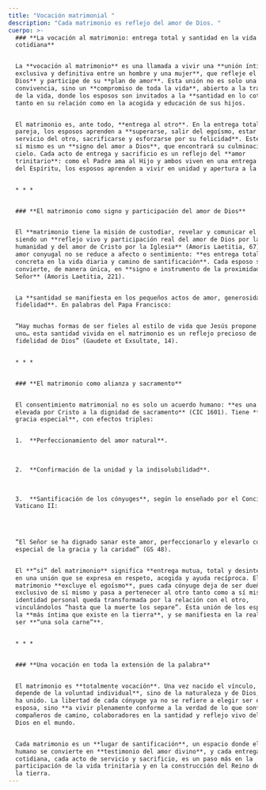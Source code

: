 ```yaml
---
title: "Vocación matrimonial "
description: "Cada matrimonio es reflejo del amor de Dios. "
cuerpo: >-
  ### **La vocación al matrimonio: entrega total y santidad en la vida
  cotidiana**


  La **vocación al matrimonio** es una llamada a vivir una **unión íntima,
  exclusiva y definitiva entre un hombre y una mujer**, que refleje el **amor de
  Dios** y participe de su **plan de amor**. Esta unión no es solo una
  convivencia, sino un **compromiso de toda la vida**, abierto a la transmisión
  de la vida, donde los esposos son invitados a la **santidad en lo cotidiano**,
  tanto en su relación como en la acogida y educación de sus hijos.


  El matrimonio es, ante todo, **entrega al otro**. En la entrega total a la
  pareja, los esposos aprenden a **superarse, salir del egoísmo, estar al
  servicio del otro, sacrificarse y esforzarse por su felicidad**. Este don de
  sí mismo es un **signo del amor a Dios**, que encontrará su culminación en el
  cielo. Cada acto de entrega y sacrificio es un reflejo del **amor
  trinitario**: como el Padre ama al Hijo y ambos viven en una entrega continua
  del Espíritu, los esposos aprenden a vivir en unidad y apertura a la vida.


  * * *


  ### **El matrimonio como signo y participación del amor de Dios**


  El **matrimonio tiene la misión de custodiar, revelar y comunicar el amor**,
  siendo un **reflejo vivo y participación real del amor de Dios por la
  humanidad y del amor de Cristo por la Iglesia** (Amoris Laetitia, 67). Este
  amor conyugal no se reduce a afecto o sentimiento: **es entrega total,
  concreta en la vida diaria y camino de santificación**. Cada esposo se
  convierte, de manera única, en **signo e instrumento de la proximidad del
  Señor** (Amoris Laetitia, 221).


  La **santidad se manifiesta en los pequeños actos de amor, generosidad y
  fidelidad**. En palabras del Papa Francisco:


  “Hay muchas formas de ser fieles al estilo de vida que Jesús propone para cada
  uno… esta santidad vivida en el matrimonio es un reflejo precioso de la
  fidelidad de Dios” (Gaudete et Exsultate, 14).


  * * *


  ### **El matrimonio como alianza y sacramento**


  El consentimiento matrimonial no es solo un acuerdo humano: **es una alianza
  elevada por Cristo a la dignidad de sacramento** (CIC 1601). Tiene **una
  gracia especial**, con efectos triples:


  1.  **Perfeccionamiento del amor natural**.  
        

      
  2.  **Confirmación de la unidad y la indisolubilidad**.  
        

      
  3.  **Santificación de los cónyuges**, según lo enseñado por el Concilio
  Vaticano II:  
        

      

  “El Señor se ha dignado sanar este amor, perfeccionarlo y elevarlo con el don
  especial de la gracia y la caridad” (GS 48).


  El **“sí” del matrimonio** significa **entrega mutua, total y desinteresada**,
  en una unión que se expresa en respeto, acogida y ayuda recíproca. El
  matrimonio **excluye el egoísmo**, pues cada cónyuge deja de ser dueño
  exclusivo de sí mismo y pasa a pertenecer al otro tanto como a sí mismo. La
  identidad personal queda transformada por la relación con el otro,
  vinculándolos “hasta que la muerte los separe”. Esta unión de los esposos es
  la **más íntima que existe en la tierra**, y se manifiesta en la realidad de
  ser **“una sola carne”**.


  * * *


  ### **Una vocación en toda la extensión de la palabra**


  El matrimonio es **totalmente vocación**. Una vez nacido el vínculo, **ya no
  depende de la voluntad individual**, sino de la naturaleza y de Dios, que los
  ha unido. La libertad de cada cónyuge ya no se refiere a elegir ser esposo o
  esposa, sino **a vivir plenamente conforme a la verdad de lo que son**:
  compañeros de camino, colaboradores en la santidad y reflejo vivo del amor de
  Dios en el mundo.


  Cada matrimonio es un **lugar de santificación**, un espacio donde el amor
  humano se convierte en **testimonio del amor divino**, y cada entrega
  cotidiana, cada acto de servicio y sacrificio, es un paso más en la
  participación de la vida trinitaria y en la construcción del Reino de Dios en
  la tierra.
---
```

